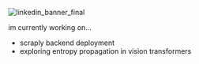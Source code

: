 
![linkedin_banner_final](https://github.com/user-attachments/assets/3bf60b37-bf75-4f36-9f3c-dea4559ccabd)

im currently working on...
- scraply backend deployment
- exploring entropy propagation in vision transformers
